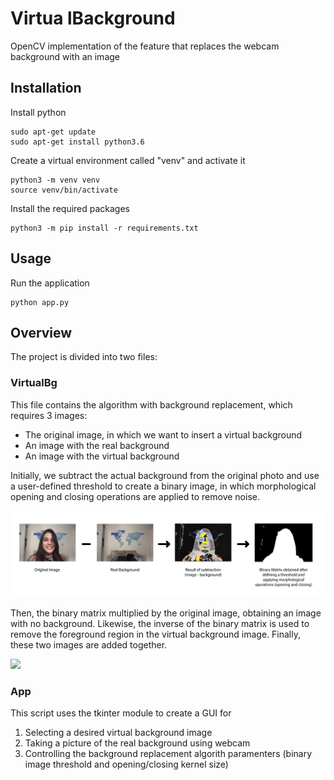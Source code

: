 # Virtua lBackground

OpenCV implementation of the feature that replaces the webcam background with an image

## Installation

Install python
```
sudo apt-get update
sudo apt-get install python3.6
```

Create a virtual environment called "venv" and activate it
```
python3 -m venv venv
source venv/bin/activate
```

Install the required packages
```
python3 -m pip install -r requirements.txt
```

## Usage 

Run the application
```
python app.py
```

## Overview

The project is divided into two files:

### VirtualBg
This file contains the algorithm with background replacement, which requires 3 images:
- The original image, in which we want to insert a virtual background
- An image with the real background
- An image with the virtual background 

Initially, we subtract the actual background from the original photo and use a user-defined threshold to create a binary image, in which morphological opening and closing operations are applied to remove noise.

![](images/readme1.png)

Then, the binary matrix multiplied by the original image, obtaining an image with no background. Likewise, the inverse of the binary matrix is used to remove the foreground region in the virtual background image. Finally, these two images are added together.

![](images/readme2.png)

### App

This script uses the tkinter module to create a GUI for
1. Selecting a desired virtual background image
2. Taking a picture of the real background using webcam
3. Controlling the background replacement algorith paramenters (binary image threshold and opening/closing kernel size)
